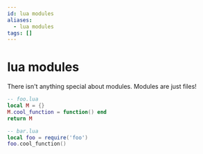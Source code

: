 ```yaml
---
id: lua modules
aliases:
  - lua modules
tags: []
---
```


# lua modules

There isn't anything special about modules.
Modules are just files!

```lua
-- foo.lua
local M = {}
M.cool_function = function() end
return M
```

```lua
-- bar.lua
local foo = require('foo')
foo.cool_function()
```
